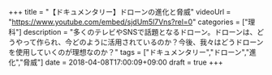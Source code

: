 +++
title =  "【ドキュメンタリー】ドローンの進化と脅威"
videoUrl = "https://www.youtube.com/embed/sjdUm5l7Vns?rel=0"
categories = ["理科"]
description = "多くのテレビやSNSで話題となるドローン。ドローンは、どうやって作られ、今どのように活用されているのか？今後、我々はどうドローンを使用していくのが理想なのか？"
tags = ["ドキュメンタリー","ドローン","進化","脅威"]
date = 2018-04-08T17:00:09+09:00
draft = true
+++

